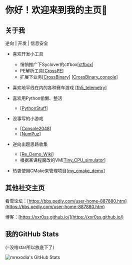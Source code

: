 # 你好！欢迎来到我的主页🎉

## 关于我
逆向 | 开发 | 信息安全

* 喜欢开发小工具
    * 悄悄推广下Syclover的ctfbox[[ctfbox](https://github.com/SycloverTeam/ctfbox)]
    * PE解析工具[[CrossPE](https://github.com/xxr0ss/CrossPE)]
    * 扩展下业务[[CrossBinary](https://github.com/xxr0ss/CrossBinary)] [[CrossBinary_console](https://github.com/xxr0ss/CrossBinary_console)]

* 喜欢地平线在内的各种赛车游戏 [[fh5_telemetry](https://github.com/xxr0ss/fh5_telemetry)]

* 喜欢用Python偷懒、整活
    * [[PythonStuff](https://github.com/xxr0ss/PythonStuff)]

* 没事写的小游戏
    * [[Console2048](https://github.com/xxr0ss/Console2048)]
    * [[NumPuz](https://github.com/xxr0ss/numpuz)]

* 逆向出题思路收集
    * [[Re_Demo_Wiki](https://github.com/xxr0ss/Re_Demo_Wiki)]
    * 根据某课程魔改的VM[[Tiny_CPU_simulator](https://github.com/xxr0ss/Tiny_CPU_simulator)]
* 热衷使用CMake来管理项目[[my_cmake_demo](https://github.com/xxr0ss/my_cmake_demo.git)]


## 其他社交主页

看雪论坛：[https://bbs.pediy.com/user-home-887880.htm](https://bbs.pediy.com/user-home-887880.htm)

博客：[https://xxr0ss.github.io/](https://xxr0ss.github.io/)

## 我的GitHub Stats
(💦没啥star所以放底下了)

<img align="center" src="https://github-readme-stats.vercel.app/api?username=xxr0ss&show_icons=true&line_height=33&count_private=true&theme=light" alt="mrexodia's GitHub Stats" />
